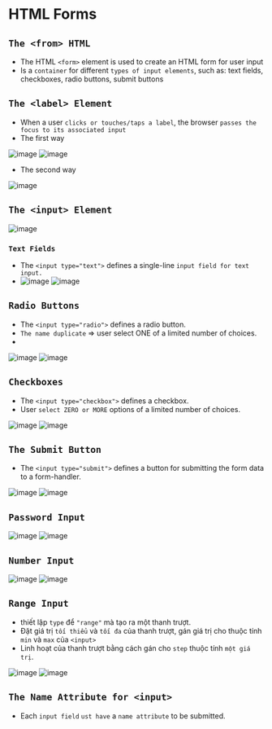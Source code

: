 # HTML Forms
## `The <from> HTML`
- The HTML `<form>` element is used to create an HTML form for user input
- Is a `container` for different `types of input elements`, such as: text fields, checkboxes, radio buttons, submit buttons
## `The <label> Element`
- When a user `clicks or touches/taps a label`, the browser `passes the focus to its associated input`
- The first way

![image](https://user-images.githubusercontent.com/88178841/147376240-4a642301-7360-491d-86ec-f654be366979.png)
![image](https://user-images.githubusercontent.com/88178841/147376228-c2554253-1702-4b36-b507-28a9e448313b.png)
- The second way

![image](https://user-images.githubusercontent.com/88178841/147376261-cf5454bc-f802-4f73-818d-a67156d20787.png)


## `The <input> Element`
![image](https://user-images.githubusercontent.com/88178841/147376004-f6d5c8fc-d65f-4ea7-a0f1-75d12c8318ba.png)

### `Text Fields`
- The `<input type="text">` defines a single-line `input field for text input.`
- ![image](https://user-images.githubusercontent.com/88178841/147376053-646a9010-6245-4f43-a80d-1497eeac96bc.png)
![image](https://user-images.githubusercontent.com/88178841/147376058-977dc97e-8e75-4741-b9e8-9b4d76435858.png)

## `Radio Buttons`
- The `<input type="radio">` defines a radio button.
- `The name duplicate` => user select ONE of a limited number of choices.
- 
![image](https://user-images.githubusercontent.com/88178841/147377492-f939c520-53e3-46c4-9f14-8d1683d80e31.png)
![image](https://user-images.githubusercontent.com/88178841/147377118-1cedb3ca-f1db-4c07-8376-7dd2f723460e.png)
## `Checkboxes`
- The `<input type="checkbox">` defines a checkbox.
- User `select ZERO or MORE` options of a limited number of choices.

![image](https://user-images.githubusercontent.com/88178841/147377525-26e09ff5-4755-434b-95fb-77a35894d784.png)
![image](https://user-images.githubusercontent.com/88178841/147377528-cee3306a-d0bb-4b59-94c3-8abac38c084f.png)

## `The Submit Button`
- The `<input type="submit">` defines a button for submitting the form data to a form-handler.

![image](https://user-images.githubusercontent.com/88178841/147377611-ea8ee445-5b34-42a0-aa48-0720e3b7e3f7.png)
![image](https://user-images.githubusercontent.com/88178841/147377620-0afea5ed-4f9a-4edd-8fee-6fb34d481733.png)

## `Password Input`

![image](https://user-images.githubusercontent.com/88178841/147410171-0135a96b-c5f9-4a28-880d-0168993ee5b9.png)
![image](https://user-images.githubusercontent.com/88178841/147411321-eb2ab821-a912-442d-84b2-15d46e916971.png)

## `Number Input`

![image](https://user-images.githubusercontent.com/88178841/147411364-b7cb4dc8-ed4a-43fc-b32e-cd77318aaef4.png)
![image](https://user-images.githubusercontent.com/88178841/147411371-85292101-f21f-49d7-8431-cd0936378efc.png)

## `Range Input`
- thiết lập `type` để `"range"` mà tạo ra một thanh trượt.
- Đặt giá trị `tối thiểu` và `tối đa` của thanh trượt, gán giá trị cho thuộc tính `min` và `max` của `<input>`
- Linh hoạt của thanh trượt bằng cách gán cho `step` thuộc tính `một giá trị`.

![image](https://user-images.githubusercontent.com/88178841/147413196-0e46b531-0035-45b0-9d8e-8d33dc95e845.png)
![image](https://user-images.githubusercontent.com/88178841/147413201-c976b1ea-e8c8-4043-8771-67514d5f2451.png)

## `The Name Attribute for <input>`
- Each `input field` `ust have` a `name attribute` to be submitted.
